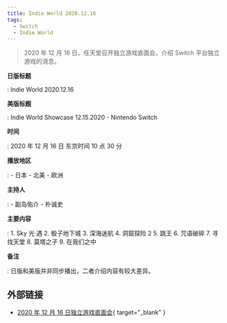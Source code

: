 ```yaml
---
title: Indie World 2020.12.16
tags:
  - Switch
  - Indie World
---
```


> 2020 年 12 月 16 日，任天堂召开独立游戏直面会，介绍 Switch 平台独立游戏的消息。

**日版标题**

:   Indie World 2020.12.16

**美版标题**

:   Indie World Showcase 12.15.2020 - Nintendo Switch

**时间**

:   2020 年 12 月 16 日 东京时间 10 点 30 分

**播放地区**

:   - 日本
    - 北美
    - 欧洲

**主持人**

:   - 副岛佑介
    - 朴诚史

**主要内容**

:   1. Sky 光·遇
    2. 骰子地下城
    3. 深海迷航
    4. 洞窟探险 2
    5. 跳王
    6. 咒语破碎
    7. 寻找天堂
    8. 莫塔之子
    9. 在我们之中

**备注**

:   日版和美版并非同步播出，二者介绍内容有较大差异。

## 外部链接

- [2020 年 12 月 16 日独立游戏直面会](https://www.bilibili.com/video/BV1Mv411s7zW/){ target="_blank" }
